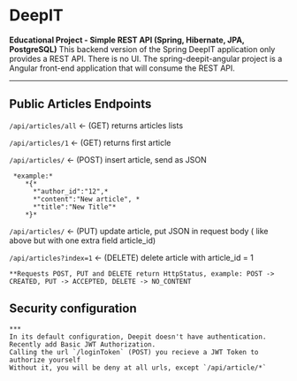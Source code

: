 # DeepIT 
**Educational Project - Simple REST API (Spring, Hibernate, JPA, PostgreSQL)**
This backend version of the Spring DeepIT application only provides a REST API. There is no UI. The spring-deepit-angular project is a Angular front-end application that will consume the REST API.
***

## Public Articles Endpoints

  `/api/articles/all`   <- (GET) returns articles lists
  
  `/api/articles/1`   <- (GET) returns first article
  
  `/api/articles/`   <- (POST) insert article, send as JSON
  
     *example:*
        *{*
          *"author_id":"12",*
          *"content":"New article", *
          *"title":"New Title"*
        *}*
        
   `/api/articles/` <- (PUT) update article, put JSON in request body ( like above but with one extra field article_id)
   
   `/api/articles?index=1` <- (DELETE) delete article with article_id = 1
   
    **Requests POST, PUT and DELETE return HttpStatus, example: POST -> CREATED, PUT -> ACCEPTED, DELETE -> NO_CONTENT
    
## Security configuration ##
    ***
    In its default configuration, Deepit doesn't have authentication.
    Recently add Basic JWT Authorization.
    Calling the url `/loginToken` (POST) you recieve a JWT Token to authorize yourself
    Without it, you will be deny at all urls, except `/api/article/*`
